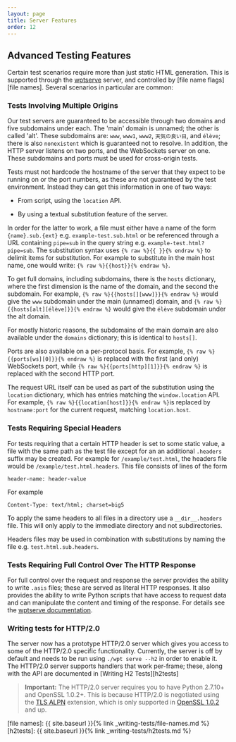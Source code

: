 ```yaml
---
layout: page
title: Server Features
order: 12
---
```


## Advanced Testing Features

Certain test scenarios require more than just static HTML
generation. This is supported through the
[wptserve](http://wptserve.readthedocs.io) server, and controlled by
[file name flags][file names]. Several scenarios in particular are common:


### Tests Involving Multiple Origins

Our test servers are guaranteed to be accessible through two domains
and five subdomains under each. The 'main' domain is unnamed; the
other is called 'alt'. These subdomains are: `www`, `www1`, `www2`,
`天気の良い日`, and `élève`; there is also `nonexistent` which is
guaranteed not to resolve. In addition, the HTTP server listens on two
ports, and the WebSockets server on one. These subdomains and ports
must be used for cross-origin tests.

Tests must not hardcode the hostname of the server that they expect to
be running on or the port numbers, as these are not guaranteed by the
test environment. Instead they can get this information in one of two
ways:

* From script, using the `location` API.

* By using a textual substitution feature of the server.

In order for the latter to work, a file must either have a name of the
form `{name}.sub.{ext}` e.g. `example-test.sub.html` or be referenced
through a URL containing `pipe=sub` in the query string
e.g. `example-test.html?pipe=sub`. The substitution syntax uses `{%
raw %}{{ }}{% endraw %}` to delimit items for substitution. For
example to substitute in the main host name, one would write:
`{% raw %}{{host}}{% endraw %}`.

To get full domains, including subdomains, there is the `hosts`
dictionary, where the first dimension is the name of the domain, and
the second the subdomain. For example, `{% raw %}{{hosts[][www]}}{%
endraw %}` would give the `www` subdomain under the main (unnamed)
domain, and `{% raw %}{{hosts[alt][élève]}}{% endraw %}` would give
the `élève` subdomain under the alt domain.

For mostly historic reasons, the subdomains of the main domain are
also available under the `domains` dictionary; this is identical to
`hosts[]`.

Ports are also available on a per-protocol basis. For example, `{% raw
%}{{ports[ws][0]}}{% endraw %}` is replaced with the first (and only)
WebSockets port, while `{% raw %}{{ports[http][1]}}{% endraw %}` is
replaced with the second HTTP port.

The request URL itself can be used as part of the substitution using
the `location` dictionary, which has entries matching the
`window.location` API. For example, `{% raw %}{{location[host]}}{%
endraw %}`is replaced by `hostname:port` for the current request,
matching `location.host`.


### Tests Requiring Special Headers

For tests requiring that a certain HTTP header is set to some static
value, a file with the same path as the test file except for an an
additional `.headers` suffix may be created. For example for
`/example/test.html`, the headers file would be
`/example/test.html.headers`. This file consists of lines of the form

    header-name: header-value

For example

    Content-Type: text/html; charset=big5

To apply the same headers to all files in a directory use a
`__dir__.headers` file. This will only apply to the immediate
directory and not subdirectories.

Headers files may be used in combination with substitutions by naming
the file e.g. `test.html.sub.headers`.


### Tests Requiring Full Control Over The HTTP Response

For full control over the request and response the server provides the
ability to write `.asis` files; these are served as literal HTTP
responses. It also provides the ability to write Python scripts that
have access to request data and can manipulate the content and timing
of the response. For details see the
[wptserve documentation](https://wptserve.readthedocs.org).


### Writing tests for HTTP/2.0

The server now has a prototype HTTP/2.0 server which gives you access to
some of the HTTP/2.0 specific functionality. Currently, the server is off
by default and needs to be run using `./wpt serve --h2` in order to enable it.
The HTTP/2.0 server supports handlers that work per-frame; these, along with the
API are documented in [Writing H2 Tests][h2tests]

> <b>Important:</b> The HTTP/2.0 server requires you to have Python 2.7.10+
and OpenSSL 1.0.2+. This is because HTTP/2.0 is negotiated using the
[TLS ALPN](https://tools.ietf.org/html/rfc7301) extension, which is only supported in [OpenSSL 1.0.2](https://www.openssl.org/news/openssl-1.0.2-notes.html) and up.

[file names]: {{ site.baseurl }}{% link _writing-tests/file-names.md %}
[h2tests]: {{ site.baseurl }}{% link _writing-tests/h2tests.md %}
